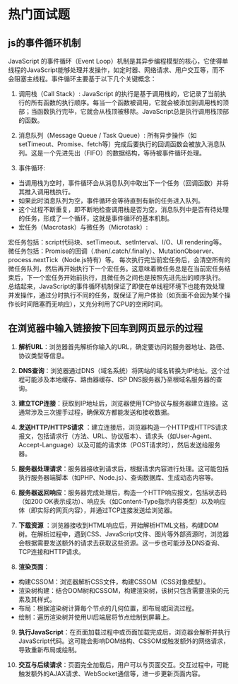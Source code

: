 # 热门面试题

## js的事件循环机制

JavaScript 的事件循环（Event Loop）机制是其异步编程模型的核心，它使得单线程的JavaScript能够处理并发操作，如定时器、网络请求、用户交互等，而不会阻塞主线程。事件循环主要基于以下几个关键概念：

1. 调用栈（Call Stack）: JavaScript
   的执行是基于调用栈的，它记录了当前执行的所有函数的执行顺序。每当一个函数被调用，它就会被添加到调用栈的顶部；当函数执行完毕，它就会从栈顶被移除。JavaScript总是执行调用栈顶部的函数。

2. 消息队列（Message Queue / Task Queue）:
   所有异步操作（如setTimeout、Promise、fetch等）完成后要执行的回调函数会被放入消息队列。这是一个先进先出（FIFO）的数据结构，等待被事件循环处理。

3. 事件循环:

- 当调用栈为空时，事件循环会从消息队列中取出下一个任务（回调函数）并将其推入调用栈执行。
- 如果此时消息队列为空，事件循环会等待直到有新的任务进入队列。
- 这个过程不断重复，即不断地检查调用栈是否为空，消息队列中是否有待处理的任务，形成了一个循环，这就是事件循环的基本机制。
- 宏任务（Macrotask）与微任务（Microtask）:

宏任务包括：script代码块、setTimeout、setInterval、I/O、UI rendering等。
微任务包括：Promise的回调（.then/.catch/.finally）、MutationObserver、process.nextTick（Node.js特有）等。
每次执行完当前宏任务后，会清空所有的微任务队列，然后再开始执行下一个宏任务。这意味着微任务总是在当前宏任务结束后，下一个宏任务开始前执行，且微任务之间也是按照先进先出的顺序执行。
总结起来，JavaScript的事件循环机制保证了即使在单线程环境下也能有效处理并发操作，通过分时执行不同的任务，既保证了用户体验（如页面不会因为某个操作长时间阻塞而无响应），又充分利用了CPU的空闲时间。

## 在浏览器中输入链接按下回车到网页显示的过程

1. **解析URL**：浏览器首先解析你输入的URL，确定要访问的服务器地址、路径、协议类型等信息。

2. **DNS查询**：浏览器通过DNS（域名系统）将网站的域名转换为IP地址。这个过程可能涉及本地缓存、路由器缓存、ISP DNS服务器乃至根域名服务器的查询。

3. **建立TCP连接**：获取到IP地址后，浏览器使用TCP协议与服务器建立连接。这通常涉及三次握手过程，确保双方都能发送和接收数据。

4. **发送HTTP/HTTPS请求**
   ：建立连接后，浏览器构造一个HTTP或HTTPS请求报文，包括请求行（方法、URL、协议版本）、请求头（如User-Agent、Accept-Language）以及可能的请求体（POST请求时），然后发送给服务器。

5. **服务器处理请求**：服务器接收到请求后，根据请求内容进行处理。这可能包括执行服务器端脚本（如PHP、Node.js）、查询数据库、生成动态内容等。

6. **服务器返回响应**：服务器完成处理后，构造一个HTTP响应报文，包括状态码（如200 OK表示成功）、响应头（如Content-Type指示内容类型）以及响应体（即实际的网页内容），并通过TCP连接发送给浏览器。

7. **下载资源**
   ：浏览器接收到HTML响应后，开始解析HTML文档，构建DOM树。在解析过程中，遇到CSS、JavaScript文件、图片等外部资源时，浏览器会根据需要发送额外的请求去获取这些资源。这一步也可能涉及DNS查询、TCP连接和HTTP请求。

8. **渲染页面**：

- 构建CSSOM：浏览器解析CSS文件，构建CSSOM（CSS对象模型）。
- 渲染树构建：结合DOM树和CSSOM，构建渲染树，该树只包含需要渲染的元素及其样式。
- 布局：根据渲染树计算每个节点的几何位置，即布局或回流过程。
- 绘制：遍历渲染树并使用UI后端层将节点绘制到屏幕上。

9. **执行JavaScript**：在页面加载过程中或页面加载完成后，浏览器会解析并执行JavaScript代码。这可能会影响DOM结构、CSSOM或触发额外的网络请求，导致重新布局或绘制。

10. **交互与后续请求**：页面完全加载后，用户可以与页面交互。交互过程中，可能触发额外的AJAX请求、WebSocket通信等，进一步更新页面内容。